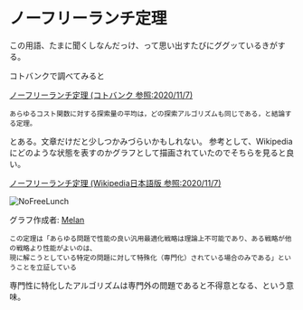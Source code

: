 # ノーフリーランチ定理

この用語、たまに聞くしなんだっけ、って思い出すたびにググッているきがする。

コトバンクで調べてみると

[ノーフリーランチ定理 (コトバンク 参照:2020/11/7)](https://kotobank.jp/word/%E3%83%8E%E3%83%BC%E3%83%95%E3%83%AA%E3%83%BC%E3%83%A9%E3%83%B3%E3%83%81%E5%AE%9A%E7%90%86-1834256)

```
あらゆるコスト関数に対する探索量の平均は，どの探索アルゴリズムも同じである，と結論する定理。
```

とある。文章だけだと少しつかみづらいかもしれない。
参考として、Wikipediaにどのような状態を表すのかグラフとして描画されていたのでそちらを見ると良い。

[ノーフリーランチ定理 (Wikipedia日本語版 参照:2020/11/7)](https://ja.wikipedia.org/wiki/%E3%83%8E%E3%83%BC%E3%83%95%E3%83%AA%E3%83%BC%E3%83%A9%E3%83%B3%E3%83%81%E5%AE%9A%E7%90%86#:~:text=%E3%83%8E%E3%83%BC%E3%83%95%E3%83%AA%E3%83%BC%E3%83%A9%E3%83%B3%E3%83%81%E5%AE%9A%E7%90%86%EF%BC%88%E3%83%8E%E3%83%BC%E3%83%95%E3%83%AA%E3%83%BC%E3%83%A9%E3%83%B3%E3%83%81%E3%81%A6%E3%81%84%E3%82%8A%E3%80%81%20no-free-lunch%20theorem%20%E3%80%81%20NFLT%20%EF%BC%89%E3%81%AF%E3%80%81%E7%89%A9%E7%90%86%E5%AD%A6%E8%80%85%20David,H.%20Wolpert%20%E3%81%A8%20William%20G.%20Macready%20%E3%81%8C%E7%94%9F%E3%81%BF%E5%87%BA%E3%81%97%E3%81%9F%E7%B5%84%E5%90%88%E3%81%9B%E6%9C%80%E9%81%A9%E5%8C%96%E3%81%AE%E9%A0%98%E5%9F%9F%E3%81%AE%E5%AE%9A%E7%90%86%E3%81%A7%E3%81%82%E3%82%8B%E3%80%82%E3%81%9D%E3%81%AE%E5%AE%9A%E7%BE%A9%E3%81%AF%E4%BB%A5%E4%B8%8B%E3%81%AE%E3%82%88%E3%81%86%E3%81%AB%E3%81%AA%E3%82%8B%E3%80%82)

![NoFreeLunch](https://user-images.githubusercontent.com/59351307/98434217-14ad6280-2111-11eb-908b-b975c3afeff0.gif)

グラフ作成者: [Melan](https://ja.wikipedia.org/wiki/%E5%88%A9%E7%94%A8%E8%80%85:Melan)

```
この定理は「あらゆる問題で性能の良い汎用最適化戦略は理論上不可能であり、ある戦略が他の戦略より性能がよいのは、
現に解こうとしている特定の問題に対して特殊化（専門化）されている場合のみである」ということを立証している
```

専門性に特化したアルゴリズムは専門外の問題であると不得意となる、という意味。
